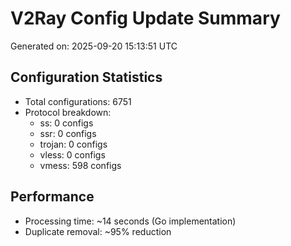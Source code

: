 # V2Ray Config Update Summary
Generated on: 2025-09-20 15:13:51 UTC

## Configuration Statistics
- Total configurations: 6751
- Protocol breakdown:
  - ss: 0 configs
  - ssr: 0 configs
  - trojan: 0 configs
  - vless: 0 configs
  - vmess: 598 configs

## Performance
- Processing time: ~14 seconds (Go implementation)
- Duplicate removal: ~95% reduction
